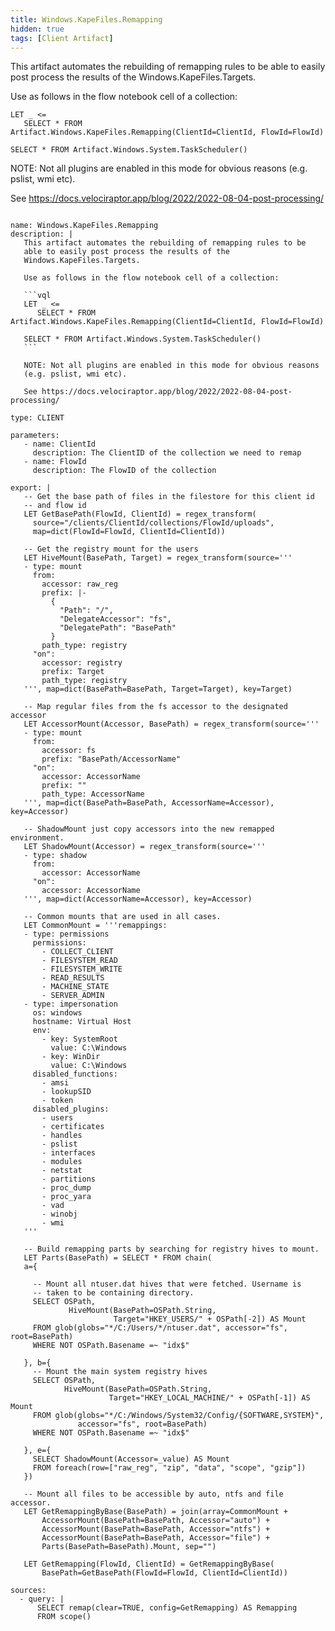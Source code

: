 ```yaml
---
title: Windows.KapeFiles.Remapping
hidden: true
tags: [Client Artifact]
---
```


This artifact automates the rebuilding of remapping rules to be
able to easily post process the results of the
Windows.KapeFiles.Targets.

Use as follows in the flow notebook cell of a collection:

```vql
LET _ <=
   SELECT * FROM Artifact.Windows.KapeFiles.Remapping(ClientId=ClientId, FlowId=FlowId)

SELECT * FROM Artifact.Windows.System.TaskScheduler()
```

NOTE: Not all plugins are enabled in this mode for obvious reasons
(e.g. pslist, wmi etc).

See https://docs.velociraptor.app/blog/2022/2022-08-04-post-processing/


<pre><code class="language-yaml">
name: Windows.KapeFiles.Remapping
description: |
   This artifact automates the rebuilding of remapping rules to be
   able to easily post process the results of the
   Windows.KapeFiles.Targets.

   Use as follows in the flow notebook cell of a collection:

   ```vql
   LET _ &lt;=
      SELECT * FROM Artifact.Windows.KapeFiles.Remapping(ClientId=ClientId, FlowId=FlowId)

   SELECT * FROM Artifact.Windows.System.TaskScheduler()
   ```

   NOTE: Not all plugins are enabled in this mode for obvious reasons
   (e.g. pslist, wmi etc).

   See https://docs.velociraptor.app/blog/2022/2022-08-04-post-processing/

type: CLIENT

parameters:
   - name: ClientId
     description: The ClientID of the collection we need to remap
   - name: FlowId
     description: The FlowID of the collection

export: |
   -- Get the base path of files in the filestore for this client id
   -- and flow id
   LET GetBasePath(FlowId, ClientId) = regex_transform(
     source="/clients/ClientId/collections/FlowId/uploads",
     map=dict(FlowId=FlowId, ClientId=ClientId))

   -- Get the registry mount for the users
   LET HiveMount(BasePath, Target) = regex_transform(source='''
   - type: mount
     from:
       accessor: raw_reg
       prefix: |-
         {
           "Path": "/",
           "DelegateAccessor": "fs",
           "DelegatePath": "BasePath"
         }
       path_type: registry
     "on":
       accessor: registry
       prefix: Target
       path_type: registry
   ''', map=dict(BasePath=BasePath, Target=Target), key=Target)

   -- Map regular files from the fs accessor to the designated accessor
   LET AccessorMount(Accessor, BasePath) = regex_transform(source='''
   - type: mount
     from:
       accessor: fs
       prefix: "BasePath/AccessorName"
     "on":
       accessor: AccessorName
       prefix: ""
       path_type: AccessorName
   ''', map=dict(BasePath=BasePath, AccessorName=Accessor), key=Accessor)

   -- ShadowMount just copy accessors into the new remapped environment.
   LET ShadowMount(Accessor) = regex_transform(source='''
   - type: shadow
     from:
       accessor: AccessorName
     "on":
       accessor: AccessorName
   ''', map=dict(AccessorName=Accessor), key=Accessor)

   -- Common mounts that are used in all cases.
   LET CommonMount = '''remappings:
   - type: permissions
     permissions:
       - COLLECT_CLIENT
       - FILESYSTEM_READ
       - FILESYSTEM_WRITE
       - READ_RESULTS
       - MACHINE_STATE
       - SERVER_ADMIN
   - type: impersonation
     os: windows
     hostname: Virtual Host
     env:
       - key: SystemRoot
         value: C:\Windows
       - key: WinDir
         value: C:\Windows
     disabled_functions:
       - amsi
       - lookupSID
       - token
     disabled_plugins:
       - users
       - certificates
       - handles
       - pslist
       - interfaces
       - modules
       - netstat
       - partitions
       - proc_dump
       - proc_yara
       - vad
       - winobj
       - wmi
   '''

   -- Build remapping parts by searching for registry hives to mount.
   LET Parts(BasePath) = SELECT * FROM chain(
   a={

     -- Mount all ntuser.dat hives that were fetched. Username is
     -- taken to be containing directory.
     SELECT OSPath,
             HiveMount(BasePath=OSPath.String,
                       Target="HKEY_USERS/" + OSPath[-2]) AS Mount
     FROM glob(globs="*/C:/Users/*/ntuser.dat", accessor="fs", root=BasePath)
     WHERE NOT OSPath.Basename =~ "idx$"

   }, b={
     -- Mount the main system registry hives
     SELECT OSPath,
            HiveMount(BasePath=OSPath.String,
                      Target="HKEY_LOCAL_MACHINE/" + OSPath[-1]) AS Mount
     FROM glob(globs="*/C:/Windows/System32/Config/{SOFTWARE,SYSTEM}",
               accessor="fs", root=BasePath)
     WHERE NOT OSPath.Basename =~ "idx$"

   }, e={
     SELECT ShadowMount(Accessor=_value) AS Mount
     FROM foreach(row=["raw_reg", "zip", "data", "scope", "gzip"])
   })

   -- Mount all files to be accessible by auto, ntfs and file accessor.
   LET GetRemappingByBase(BasePath) = join(array=CommonMount +
       AccessorMount(BasePath=BasePath, Accessor="auto") +
       AccessorMount(BasePath=BasePath, Accessor="ntfs") +
       AccessorMount(BasePath=BasePath, Accessor="file") +
       Parts(BasePath=BasePath).Mount, sep="")

   LET GetRemapping(FlowId, ClientId) = GetRemappingByBase(
       BasePath=GetBasePath(FlowId=FlowId, ClientId=ClientId))

sources:
  - query: |
      SELECT remap(clear=TRUE, config=GetRemapping) AS Remapping
      FROM scope()

</code></pre>

